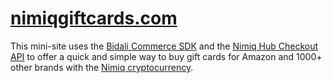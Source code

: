 # [nimiqgiftcards.com](https://nimiqgiftcards.com)

This mini-site uses the [Bidali Commerce SDK](https://docs.bidali.com/commerce/web.html)
and the [Nimiq Hub Checkout API](https://www.npmjs.com/package/@nimiq/hub-api#checkout)
to offer a quick and simple way to buy gift cards for Amazon and 1000+ other brands
with the [Nimiq cryptocurrency](https://nimiq.com).
